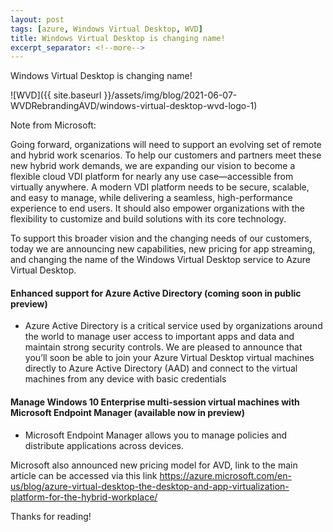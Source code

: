 ```yaml
---
layout: post
tags: [azure, Windows Virtual Desktop, WVD]
title: Windows Virtual Desktop is changing name!
excerpt_separator: <!--more-->
---
```

Windows Virtual Desktop is changing name! 

![WVD]({{ site.baseurl }}/assets/img/blog/2021-06-07-WVDRebrandingAVD/windows-virtual-desktop-wvd-logo-1)

<!--more-->
Note from Microsoft: 

Going forward, organizations will need to support an evolving set of remote and hybrid work scenarios. To help our customers and partners meet these new hybrid work demands, we are expanding our vision to become a flexible cloud VDI platform for nearly any use case—accessible from virtually anywhere. A modern VDI platform needs to be secure, scalable, and easy to manage, while delivering a seamless, high-performance experience to end users. It should also empower organizations with the flexibility to customize and build solutions with its core technology.

To support this broader vision and the changing needs of our customers, today we are announcing new capabilities, new pricing for app streaming, and changing the name of the Windows Virtual Desktop service to Azure Virtual Desktop.

#### Enhanced support for Azure Active Directory (coming soon in public preview) ####

+ Azure Active Directory is a critical service used by organizations around the world to manage user access to important apps and data and maintain strong security controls. We are pleased to announce that you’ll soon be able to join your Azure Virtual Desktop virtual machines directly to Azure Active Directory (AAD) and connect to the virtual machines from any device with basic credentials

#### Manage Windows 10 Enterprise multi-session virtual machines with Microsoft Endpoint Manager (available now in preview) ####

+ Microsoft Endpoint Manager allows you to manage policies and distribute applications across devices.

Microsoft also announced new pricing model for AVD, link to the main article can be accessed via this link https://azure.microsoft.com/en-us/blog/azure-virtual-desktop-the-desktop-and-app-virtualization-platform-for-the-hybrid-workplace/

Thanks for reading!
